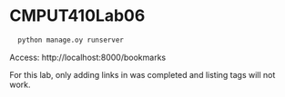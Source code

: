 # CMPUT410Lab06

```python
  python manage.oy runserver
```

Access: http://localhost:8000/bookmarks

For this lab, only adding links in was completed and listing tags will not work.
